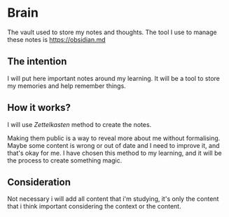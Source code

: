 # Brain
The vault used to store my notes and thoughts. The tool I use to manage these notes is https://obsidian.md

## The intention
I will put here important notes around my learning. It will be a tool to store my memories and help remember things.

## How it works?
I will use _Zettelkasten_ method to create the notes.

Making them public is a way to reveal more about me without formalising. Maybe some content is wrong or out of date and I need to improve it, and that's okay for me. I have chosen this method to my learning, and it will be the process to create something magic.

## Consideration
Not necessary i will add all content that i'm studying, it's only the content that i think important considering the context or the content.